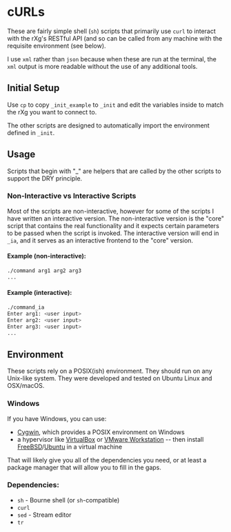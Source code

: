 # cURLs

These are fairly simple shell (`sh`) scripts that primarily use `curl` to interact with the rXg's RESTful API (and so can be called from any machine with the requisite environment (see below).

I use `xml` rather than `json` because when these are run at the terminal, the `xml` output is more readable without the use of any additional tools.

## Initial Setup

Use `cp` to copy `_init_example` to `_init` and edit the variables inside to match the rXg you want to connect to.

The other scripts are designed to automatically import the environment defined in `_init`.

## Usage

Scripts that begin with "\_" are helpers that are called by the other scripts to support the DRY principle.

### Non-Interactive vs Interactive Scripts

Most of the scripts are non-interactive, however for some of the scripts I have written an interactive version. The non-interactive version is the "core" script that contains the real functionality and it expects certain parameters to be passed when the script is invoked. The interactive version will end in `_ia`, and it serves as an interactive frontend to the "core" version.

#### Example (non-interactive):

```sh
./command arg1 arg2 arg3
...
```

#### Example (interactive):

```sh
./command_ia
Enter arg1: <user input>
Enter arg2: <user input>
Enter arg3: <user input>
...
```

## Environment

These scripts rely on a POSIX(ish) environment. They should run on any Unix-like system. They were developed and tested on Ubuntu Linux and OSX/macOS.

### Windows

If you have Windows, you can use:

- [Cygwin](https://cygwin.com), which provides a POSIX environment on Windows
- a hypervisor like [VirtualBox](https://www.virtualbox.org) or [VMware Workstation](https://www.vmware.com/products/workstation-pro.html) -- then install [FreeBSD](https://www.freebsd.org)/[Ubuntu](https://www.ubuntu.com) in a virtual machine

That will likely give you all of the dependencies you need, or at least a package manager that will allow you to fill in the gaps.

### Dependencies:

- `sh` - Bourne shell (or `sh`-compatible)
- `curl`
- `sed` - Stream editor
- `tr`
